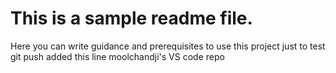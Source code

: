 # This is a sample readme file.

Here you can write guidance and prerequisites to use this project
just to test git push
added this line moolchandji's VS code repo
